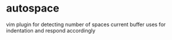 # autospace
vim plugin for detecting number of spaces current buffer uses for indentation and respond accordingly

